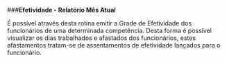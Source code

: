 ###**Efetividade - Relatório Mês Atual**

É possível através desta rotina emitir a Grade de Efetividade dos funcionários de uma determinada competência. Desta forma é possível visualizar os dias trabalhados e afastados dos funcionários, estes afastamentos tratam-se de assentamentos de efetividade lançados para o funcionário.
